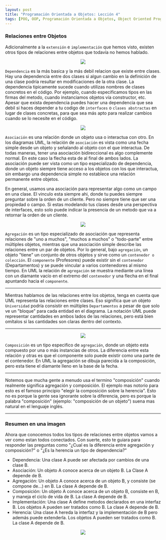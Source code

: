 ```yaml
---
layout: post
title: "Programación Orientada a Objetos: Lección 4"
tags: [POO, OOP, Programación Orientada a Objetos, Object Oriented Programming]
---
```


### Relaciones entre Objetos

Adicionalmente a la `extensión` e `implementación` que hemos visto, existen otros tipos de relaciones
entre objetos que todavía no hemos hablado.

<p align="center"><img src="https://user-images.githubusercontent.com/22304957/71447582-ce286280-270e-11ea-8230-4a7bd7366741.png
"/></p>

`Dependencia` es la más basica y la más debil relacion que existe entre clases.
Hay una dependencia entre dos clases si algun cambio en la definición de una clase podría resultar en modificaciones de la otra clase.
La dependencia tipicamente sucede cuando utilizas nombres de clases concretos en el código.
Por ejemplo, cuando especificamos tipos en las firmas del metodo, cuando instanciamos objetos vía constructor, etc.
Apesar que exista dependencia puedes hacer una dependencia que sea debil si haces depender a tu codigo de `interfaces` o `clases abstractas` en lugar de clases concretas, para que sea más apto para realizar cambios cuando se lo necesite en el código.

<p align="center"><img src="https://user-images.githubusercontent.com/22304957/71447580-cd8fcc00-270e-11ea-95f9-dff76fc3dacb.png
"/></p>

`Asociación` es una relación donde un objeto usa o interactua con otro.
En los diagramas UML, la relación de `asociación` es vista como una fecha simple desde un objeto y
señalando al objeto con el que interactua. De todas maneras, tener una asociación bidireccional es algo complemente normal.
En este caso la flecha esta de al final de ambos lados.
La asociación puede ser vista como un tipo especializado de dependencia,
donde un objeto siempre tiene acceso a los objetos con los que interactua,
sin embargo una dependencia simple no establece una relación permanente entre objetos.

En general, usamos una asociación para representar algo como un campo en una clase.
El vinculo esta siempre ahi, donde tu puedes siempre preguntar sobre la orden de un cliente.
Pero no siempre tiene que ser una propiedad o campo.
Si estas modelando tus clases desde una perspectiva de interfaces,
esto solo puede indicar la presencia de un metodo que va a retornar la orden de un cliente.

<p align="center"><img src="https://user-images.githubusercontent.com/22304957/71447579-cd8fcc00-270e-11ea-826d-ab398b610703.png
"/></p>

`Agregación` es un tipo especializado de asociación que representa
relaciones de "uno a muchos", "muchos a muchos" o "todo-parte"
entre múltiples objetos, mientras que una asociación simple
describe las relaciones entre un par de objetos. Por lo general, bajo
`agregación`, un objeto "tiene" un conjunto de otros objetos y sirve como
un `contenedor o colección`. El `componente` (Profesores) puede existir sin el
`contenedor` (Departamentos) y se puede vincular a varios contenedores al mismo tiempo.
En UML la relación de `agregación` se muestra mediante una línea
con un diamante vacío en el extremo del `contenedor` y una flecha en
el final apuntando hacia el `componente`.

<hr>
<p align="center">

Mientras hablamos de las relaciones entre los objetos,
tenga en cuenta que UML representa las relaciones entre clases. Eso
significa que un objeto `Universidad` podría consistir en múltiples
`Departamentos` a pesar de que solo ve un "bloque" para
cada entidad en el diagrama. La notación UML puede representar
cantidades en ambos lados de las relaciones, pero está bien
omítalos si las cantidades son claras dentro del contexto.

</p>
<hr>

<p align="center"><img src="https://user-images.githubusercontent.com/22304957/71447593-0b8cf000-270f-11ea-9cf4-266676bf61e3.png
"/></p>

`Composición` es un tipo especifico de `agregación`, donde un objeto esta compuesto por una o más instancias de otros.
La diferencia entre esta relación y otras es que el componente solo puede existir como una parte de el contenedor. En UML la agregación se dibuja parecida a la composición, pero esta tiene el diamante lleno en la base de la fecha.

<hr>
<p align="center">

Notemos que mucha gente a menudo usa el termino "composición" cuando realmente significa agregación y composición.
El ejemplo mas notorio para esto es el famoso principio "elegir la composición sobre la herencia". Esto no es porque la gente sea ignorante sobre la diferencia,
pero es porque la palabra "composición" (ejemplo: "composición de un objeto") suena mas natural en el lenguaje inglés.

</p>
<hr>

### Resumen en una imagen

Ahora que conocemos todos los tipos de relaciones entre objetos vamos a ver como estan todos conectados. Con suerte, esto te guiara para responder las preguntas como "¿Cual es la diferencia entre agregación y composición?" o "¿Es la herencia un tipo de dependencia?"

- Dependencia: Una clase A puede ser afectada por cambios de una clase B.
- Asociación: Un objeto A conoce acerca de un objeto B. La Clase A depende de B.
- Agregación: Un objeto A conoce acerca de un objeto B, y consiste (se compone de...) en B. La clase A depende de B.
- Composición: Un objeto A conoce acerca de un objeto B, consiste en B, y maneja el ciclo de vida de B. La clase A depende de B.
- Implementación: Una clase A define metodos declarados en una interfaz B. Los objetos A pueden ser tratados como B. La clase A depende de B.
- Herencia: Una clase A hereda la interfaz y la implementación de B pero además puede extenderla. Los objetos A pueden ser tratados como B. La clase A depende de B.

<p align="center"><img src="https://user-images.githubusercontent.com/22304957/71447578-cd8fcc00-270e-11ea-9383-efb735968892.png
"/></p>


